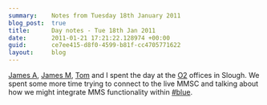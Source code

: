 ```yaml
---
summary:    Notes from Tuesday 18th January 2011
blog_post:  true
title:      Day notes - Tue 18th Jan 2011
date:       2011-01-21 17:21:22.128974 +00:00
guid:       ce7ee415-d8f0-4599-b81f-cc4705771622
layout:     blog
---
```

[James A](http://interblah.net/), [James M](http://jamesmead.org/), [Tom](http://tomafro.net/) and I spent the day at the [O2](http://www.o2.co.uk/) offices in Slough.  We spent some more time trying to connect to the live MMSC and talking about how we might integrate MMS functionality within [#blue](https://hashblue.com/).
